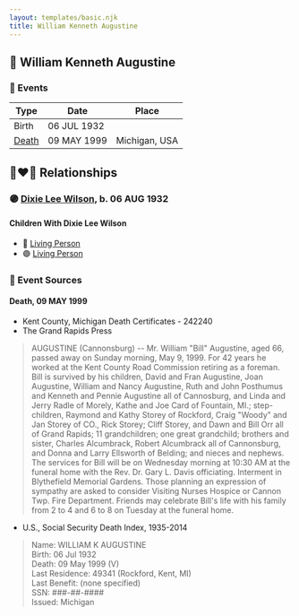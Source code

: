 ```yaml
---
layout: templates/basic.njk
title: William Kenneth Augustine
---
```

## 🔵 William Kenneth Augustine

### 📆 Events

Type | Date | Place
------ | ------ | ------
Birth | 06 JUL 1932 |
[Death](#event-event-3) | 09 MAY 1999 | Michigan, USA

## 👩‍❤️‍👨 Relationships

### 🟣 [Dixie Lee Wilson](/people/8/87584724), b. 06 AUG 1932

#### Children With Dixie Lee Wilson
* 🔵 [Living Person](/people/1/12835222)
* 🟣 [Living Person](/people/6/69397775)
### 📰 Event Sources

#### <a id="event-event-3"></a> Death, 09 MAY 1999
* Kent County, Michigan Death Certificates  - 242240
* The Grand Rapids Press
>   
  > AUGUSTINE (Cannonsburg) -- Mr. William "Bill" Augustine, aged 66, passed away on Sunday morning, May 9, 1999. For 42 years he worked at the Kent County Road Commission retiring as a foreman. Bill is survived by his children, David and Fran Augustine, Joan Augustine, William and Nancy Augustine, Ruth and John Posthumus and Kenneth and Pennie Augustine all of Cannosburg, and Linda and Jerry Radle of Morely, Kathe and Joe Card of Fountain, MI.; step-children, Raymond and Kathy Storey of Rockford, Craig "Woody" and Jan Storey of CO., Rick Storey; Cliff Storey, and Dawn and Bill Orr all of Grand Rapids; 11 grandchildren; one great grandchild; brothers and sister, Charles Alcumbrack, Robert Alcumbrack all of Cannonsburg, and Donna and Larry Ellsworth of Belding; and nieces and nephews. The services for Bill will be on Wednesday morning at 10:30 AM at the funeral home with the Rev. Dr. Gary L. Davis officiating. Interment in Blythefield Memorial Gardens. Those planning an expression of sympathy are asked to consider Visiting Nurses Hospice or Cannon Twp. Fire Department. Friends may celebrate Bill's life with his family from 2 to 4 and 6 to 8 on Tuesday at the funeral home.
* U.S., Social Security Death Index, 1935-2014
>   
  > Name: WILLIAM K AUGUSTINE  
  > Birth: 06 Jul 1932  
  > Death: 09 May 1999 (V)  
  > Last Residence: 49341 (Rockford, Kent, MI)  
  > Last Benefit: (none specified)  
  > SSN: ###-##-####  
  > Issued: Michigan
